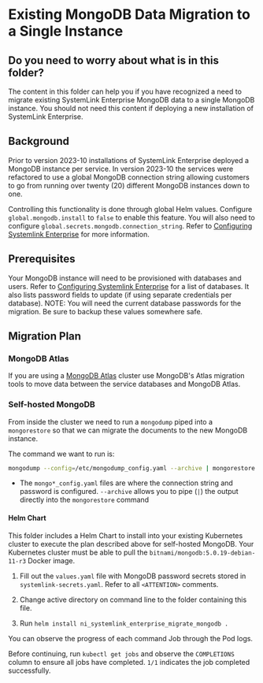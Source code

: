 # Existing MongoDB Data Migration to a Single Instance

## Do you need to worry about what is in this folder?

The content in this folder can help you if you have recognized a need to migrate existing SystemLink Enterprise MongoDB data to a single MongoDB instance. You should not need this content if deploying a new installation of SystemLink Enterprise.

## Background

Prior to version 2023-10 installations of SystemLink Enterprise deployed a MongoDB instance per service. In version 2023-10 the services were refactored to use a global MongoDB connection string allowing customers to go from running over twenty (20) different MongoDB instances down to one.

Controlling this functionality is done through global Helm values. Configure `global.mongodb.install` to `false` to enable this feature. You will also need to configure `global.secrets.mongodb.connection_string`. Refer to [Configuring Systemlink Enterprise](https://www.ni.com/docs/en-US/bundle/systemlink-enterprise/page/config-systemlink-enterprise.html) for more information.

## Prerequisites

Your MongoDB instance will need to be provisioned with databases and users. Refer to [Configuring Systemlink Enterprise](https://www.ni.com/docs/en-US/bundle/systemlink-enterprise/page/config-systemlink-enterprise.html) for a list of databases. It also lists password fields to update (if using separate credentials per database). NOTE: You will need the current database passwords for the migration. Be sure to backup these values somewhere safe.

## Migration Plan

### MongoDB Atlas

If you are using a [MongoDB Atlas](https://www.ni.com/r/mongodbatalas) cluster use MongoDB's Atlas migration tools to move data between the service databases and MongoDB Atlas.

### Self-hosted MongoDB

From inside the cluster we need to run a `mongodump` piped into a `mongorestore` so that we can migrate the documents to the new MongoDB instance.

The command we want to run is:

```sh
mongodump --config=/etc/mongodump_config.yaml --archive | mongorestore --archive --config=/etc/mongorestore_config.yaml
```

- The `mongo*_config.yaml` files are where the connection string and password is configured.
`--archive` allows you to pipe (`|`) the output directly into the `mongorestore` command

#### Helm Chart

This folder includes a Helm Chart to install into your existing Kubernetes cluster to execute the plan described above for self-hosted MongoDB. Your Kubernetes cluster must be able to pull the `bitnami/mongodb:5.0.19-debian-11-r3` Docker image.

1. Fill out the `values.yaml` file with MongoDB password secrets stored in `systemlink-secrets.yaml`. Refer to all `<ATTENTION>` comments.


1. Change active directory on command line to the folder containing this file.
2. Run `helm install ni_systemlink_enterprise_migrate_mongodb .`

You can observe the progress of each command Job through the Pod logs.

Before continuing, run `kubectl get jobs` and observe the `COMPLETIONS` column to ensure all jobs have completed. `1/1` indicates the job completed successfully.
